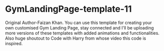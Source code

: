 # GymLandingPage-template-11
Original Author-Faizan Khan. You can use this template for creating your own customised Gym Landing Page, stay connected and I'll be uploading more versions of these templates with added animations and functionalities. Also huge shoutout to Code with Harry from whose video this code is inspired.
